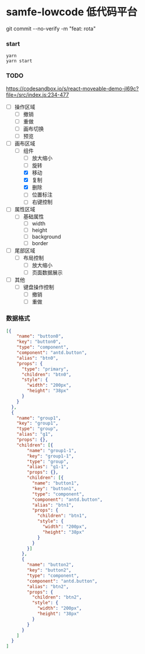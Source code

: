 # samfe-lowcode 低代码平台
git commit --no-verify -m  "feat: rota"
### start
```shell
yarn
yarn start
```
### TODO
https://codesandbox.io/s/react-moveable-demo-jl69c?file=/src/index.js:234-477
- [ ] 操作区域
  - [ ] 撤销
  - [ ] 重做
  - [ ] 画布切换
  - [ ] 预览
- [ ] 画布区域
  - [ ] 组件
    - [ ] 放大缩小
    - [ ] 旋转
    - [x] 移动
    - [x] 复制
    - [x] 删除
    - [ ] 位置标注
    - [ ] 右键控制
- [ ] 属性区域
  - [ ] 基础属性
    - [ ] width
    - [ ] height
    - [ ] background
    - [ ] border
- [ ] 尾部区域
  - [ ] 布局控制
    - [ ] 放大缩小
    - [ ] 页面数据展示
- [ ] 其他
  - [ ] 键盘操作控制
    - [ ] 撤销
    - [ ] 重做

### 数据格式
```json
[{
    "name": "button0",
    "key": "button0",
    "type": "component",
    "component": "antd.button",
    "alias": "btn0",
    "props": {
      "type": "primary",
      "children": "btn0",
      "style": {
        "width": "200px",
        "height": "38px"
      }
    }
  },
  {
    "name": "group1",
    "key": "group1",
    "type": "group",
    "alias": "g1",
    "props": {},
    "children": [{
        "name": "group1-1",
        "key": "group1-1",
        "type": "group",
        "alias": "g1-1",
        "props": {},
        "children": [{
          "name": "button1",
          "key": "button1",
          "type": "component",
          "component": "antd.button",
          "alias": "btn1",
          "props": {
            "children": "btn1",
            "style": {
              "width": "200px",
              "height": "38px"
            }
          }
        }]
      },
      {
        "name": "button2",
        "key": "button2",
        "type": "component",
        "component": "antd.button",
        "alias": "btn2",
        "props": {
          "children": "btn2",
          "style": {
            "width": "200px",
            "height": "38px"
          }
        }
      }
    ]
  }
]
```
